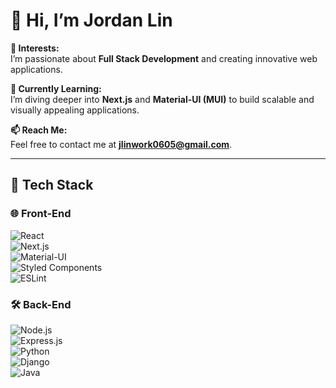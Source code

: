 # 👋 Hi, I’m Jordan Lin  

**👀 Interests:**  
I’m passionate about **Full Stack Development** and creating innovative web applications.

**🌱 Currently Learning:**  
I’m diving deeper into **Next.js** and **Material-UI (MUI)** to build scalable and visually appealing applications.

**📫 Reach Me:**  
Feel free to contact me at **[jlinwork0605@gmail.com](mailto:jlinwork0605@gmail.com)**.  

---

## 🚀 Tech Stack  

### 🌐 Front-End  
![React](https://img.shields.io/badge/-React-61DAFB?logo=react&logoColor=white&style=flat)  
![Next.js](https://img.shields.io/badge/-Next.js-000000?logo=next.js&logoColor=white&style=flat)  
![Material-UI](https://img.shields.io/badge/-Material--UI-007FFF?logo=mui&logoColor=white&style=flat)  
![Styled Components](https://img.shields.io/badge/-Styled%20Components-DB7093?logo=styled-components&logoColor=white&style=flat)  
![ESLint](https://img.shields.io/badge/-ESLint-4B32C3?logo=eslint&logoColor=white&style=flat)  

### 🛠️ Back-End  
![Node.js](https://img.shields.io/badge/-Node.js-339933?logo=node.js&logoColor=white&style=flat)  
![Express.js](https://img.shields.io/badge/-Express.js-000000?logo=express&logoColor=white&style=flat)  
![Python](https://img.shields.io/badge/-Python-3776AB?logo=python&logoColor=white&style=flat)  
![Django](https://img.shields.io/badge/-Django-092E20?logo=django&logoColor=white&style=flat)  
![Java](https://img.shields.io/badge/-Java-007396?logo=java&logoColor=white&style=flat)  
